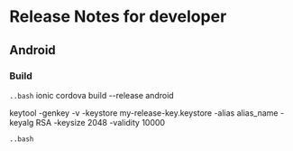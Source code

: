 # Release Notes for developer

## Android

### Build

`..bash`
ionic cordova build --release android

keytool -genkey -v -keystore my-release-key.keystore -alias alias_name -keyalg RSA -keysize 2048 -validity 10000

`..bash`